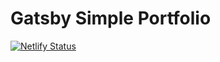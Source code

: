 # Gatsby Simple Portfolio
[![Netlify Status](https://api.netlify.com/api/v1/badges/5e54d445-396d-4b44-8bcf-f23324f9f6c3/deploy-status)](https://app.netlify.com/sites/cassiofernando/deploys)
